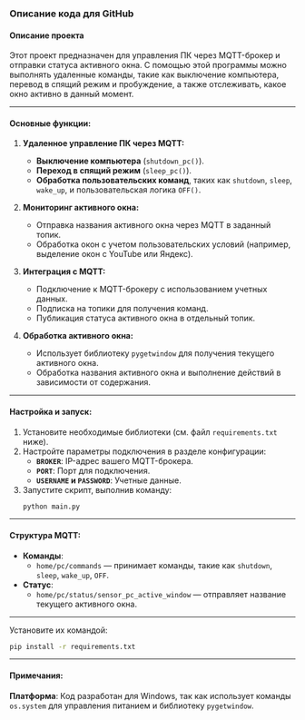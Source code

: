 ### Описание кода для GitHub

#### Описание проекта

Этот проект предназначен для управления ПК через MQTT-брокер и отправки статуса активного окна. С помощью этой программы можно выполнять удаленные команды, такие как выключение компьютера, перевод в спящий режим и пробуждение, а также отслеживать, какое окно активно в данный момент.

---

#### Основные функции:

1. **Удаленное управление ПК через MQTT:**
   - **Выключение компьютера** (`shutdown_pc()`).
   - **Переход в спящий режим** (`sleep_pc()`).
   - **Обработка пользовательских команд**, таких как `shutdown`, `sleep`, `wake_up`, и пользовательская логика `OFF()`.

2. **Мониторинг активного окна:**
   - Отправка названия активного окна через MQTT в заданный топик.
   - Обработка окон с учетом пользовательских условий (например, выделение окон с YouTube или Яндекс).

3. **Интеграция с MQTT:**
   - Подключение к MQTT-брокеру с использованием учетных данных.
   - Подписка на топики для получения команд.
   - Публикация статуса активного окна в отдельный топик.

4. **Обработка активного окна:**
   - Использует библиотеку `pygetwindow` для получения текущего активного окна.
   - Обработка названия активного окна и выполнение действий в зависимости от содержания.

---

#### Настройка и запуск:

1. Установите необходимые библиотеки (см. файл `requirements.txt` ниже).
2. Настройте параметры подключения в разделе конфигурации:
   - **`BROKER`**: IP-адрес вашего MQTT-брокера.
   - **`PORT`**: Порт для подключения.
   - **`USERNAME` и `PASSWORD`**: Учетные данные.
3. Запустите скрипт, выполнив команду:
   ```bash
   python main.py
   ```

---

#### Структура MQTT:

- **Команды**:
  - `home/pc/commands` — принимает команды, такие как `shutdown`, `sleep`, `wake_up`, `OFF`.
- **Статус**:
  - `home/pc/status/sensor_pc_active_window` — отправляет название текущего активного окна.

---



Установите их командой:

```bash
pip install -r requirements.txt
```

---

#### Примечания:

 **Платформа**: Код разработан для Windows, так как использует команды `os.system` для управления питанием и библиотеку `pygetwindow`.
